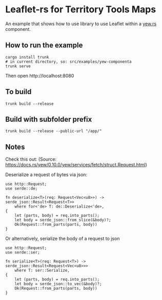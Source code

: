 # Leaflet-rs for Territory Tools Maps

An example that shows how to use library to use Leaflet within
a [yew.rs](https://yew.rs) component.

## How to run the example

```
cargo install trunk
# in current directory, so: src/examples/yew-componenta
trunk serve
```

Then open http://localhost:8080

## To build

```
trunk build --release
```

## Build with subfolder prefix
```
trunk build --release --public-url "/app/"
```

## Notes
Check this out: (Source: https://docs.rs/yew/0.10.0/yew/services/fetch/struct.Request.html)

Deserialize a request of bytes via json:
```
use http::Request;
use serde::de;

fn deserialize<T>(req: Request<Vec<u8>>) -> serde_json::Result<Request<T>>
    where for<'de> T: de::Deserialize<'de>,
{
    let (parts, body) = req.into_parts();
    let body = serde_json::from_slice(&body)?;
    Ok(Request::from_parts(parts, body))
}
```

Or alternatively, serialize the body of a request to json
```
use http::Request;
use serde::ser;

fn serialize<T>(req: Request<T>) -> serde_json::Result<Request<Vec<u8>>>
    where T: ser::Serialize,
{
    let (parts, body) = req.into_parts();
    let body = serde_json::to_vec(&body)?;
    Ok(Request::from_parts(parts, body))
}
```